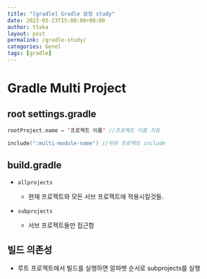 ```yaml
---
title: "[gradle] Gradle 설정 study"
date: 2023-05-23T15:00:00+00:00
author: ttaka
layout: post
permalink: /gradle-study/
categories: Genel
tags: [gradle]
---
```



# Gradle Multi Project
## root settings.gradle
```kt
rootProject.name = '프로젝트 이름' //프로젝트 이름 지정

include(":multi-module-name") //하위 프로젝트 include
```

## build.gradle

- `allprojects` 
  - 현재 프로젝트와 모든 서브 프로젝트에 적용시킬것들.

- `subprojects`
  - 서브 프로젝트들만 접근함 

## 빌드 의존성
- 루트 프로젝트에서 빌드를 실행하면 알파벳 순서로 subprojects를 실행